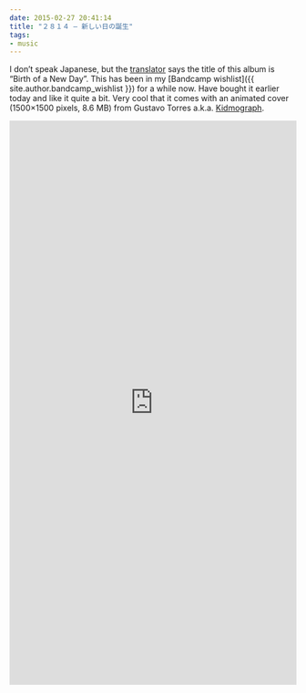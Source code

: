 ```yaml
---
date: 2015-02-27 20:41:14
title: "２８１４ – 新しい日の誕生"
tags:
- music
---
```

I don’t speak Japanese, but the [translator](https://translate.google.de/?ie=UTF-8&hl=en&client=tw-ob#auto/en/%E6%96%B0%E3%81%97%E3%81%84%E6%97%A5%E3%81%AE%E8%AA%95%E7%94%9F) says the title of this album is “Birth of a New Day”. This has been in my [Bandcamp wishlist]({{ site.author.bandcamp_wishlist }}) for a while now. Have bought it earlier today and like it quite a bit. Very cool that it comes with an animated cover (1500×1500 pixels, 8.6 MB) from Gustavo Torres a.k.a. [Kidmograph](http://kidmograph.tumblr.com/).

<p>
    <iframe style="border: 0; width: 100%; height: 990px;" src="https://bandcamp.com/EmbeddedPlayer/album=565792550/size=large/bgcol=ffffff/linkcol={{ site.ui_color }}/transparent=true/" seamless><a href="http://dreamcatalogue.bandcamp.com/album/--18">新しい日の誕生 by ２８１４</a></iframe>
</p>
